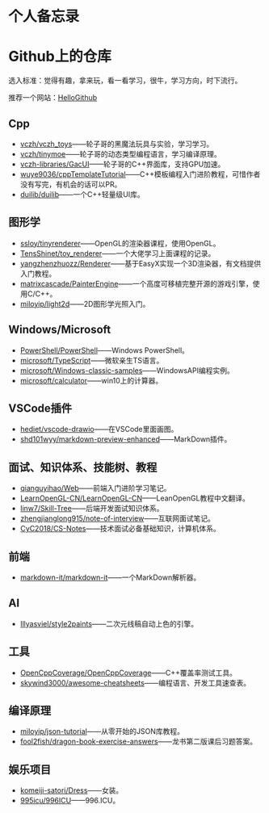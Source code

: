 # 个人备忘录

# Github上的仓库

选入标准：觉得有趣，拿来玩，看一看学习，很牛，学习方向，时下流行。

推荐一个网站：[HelloGithub][hellogithub]

[hellogithub]: [https://www.hellogithub.com/]

## Cpp

- [vczh/vczh_toys][cpp-1]——轮子哥的黑魔法玩具与实验，学习学习。
- [vczh/tinymoe][cpp-2]——轮子哥的动态类型编程语言，学习编译原理。
- [vczh-libraries/GacUI][cpp-3]——轮子哥的C++界面库，支持GPU加速。
- [wuye9036/cppTemplateTutorial][cpp-4]——C++模板编程入门进阶教程，可惜作者没有写完，有机会的话可以PR。
- [duilib/duilib][cpp-5]——一个C++轻量级UI库。

[cpp-1]: https://github.com/vczh/vczh_toys
[cpp-2]: https://github.com/vczh/tinymoe
[cpp-3]: https://github.com/vczh-libraries/GacUI
[cpp-4]: https://github.com/wuye9036/cppTemplateTutorial
[cpp-5]: https://github.com/duilib/duilib


## 图形学

- [ssloy/tinyrenderer][graphics-1]——OpenGL的渲染器课程，使用OpenGL。
- [TensShinet/toy_renderer][graphics-2]——一个大佬学习上面课程的记录。
- [yangzhenzhuozz/Renderer][graphics-3]——基于EasyX实现一个3D渲染器，有文档提供入门教程。
- [matrixcascade/PainterEngine][graphics-4]——一个高度可移植完整开源的游戏引擎，使用C/C++。
- [miloyip/light2d][graphics-5]——2D图形学光照入门。


[graphics-1]: https://github.com/ssloy/tinyrenderer
[graphics-2]: https://github.com/TensShinet/toy_renderer
[graphics-3]: https://github.com/yangzhenzhuozz/Renderer
[graphics-4]: https://github.com/matrixcascade/PainterEngine
[graphics-5]: https://github.com/miloyip/light2d


## Windows/Microsoft

- [PowerShell/PowerShell][windows-1]——Windows PowerShell。
- [microsoft/TypeScript][windows-2]——微软亲生TS语言。
- [microsoft/Windows-classic-samples][windows-3]——WindowsAPI编程实例。
- [microsoft/calculator][windows-4]——win10上的计算器。

[windows-1]: https://github.com/PowerShell/PowerShell
[windows-2]: https://github.com/microsoft/TypeScript
[windows-3]: https://github.com/microsoft/Windows-classic-samples
[windows-4]: https://github.com/microsoft/calculator


## VSCode插件

- [hediet/vscode-drawio][vscode-1]——在VSCode里面画图。
- [shd101wyy/markdown-preview-enhanced][vscode-2]——MarkDown插件。

[vscode-1]: https://github.com/hediet/vscode-drawio
[vscode-2]: https://github.com/shd101wyy/markdown-preview-enhanced


## 面试、知识体系、技能树、教程

- [qianguyihao/Web][skilltree-1]——前端入门进阶学习笔记。
- [LearnOpenGL-CN/LearnOpenGL-CN][skilltree-2]——LeanOpenGL教程中文翻译。
- [linw7/Skill-Tree][skilltree-3]——后端开发面试知识体系。
- [zhengjianglong915/note-of-interview][skilltree-4]——互联网面试笔记。
- [CyC2018/CS-Notes][skilltree-5]——技术面试必备基础知识，计算机体系。

[skilltree-1]: https://github.com/qianguyihao/Web
[skilltree-2]: https://github.com/LearnOpenGL-CN/LearnOpenGL-CN
[skilltree-3]: https://github.com/linw7/Skill-Tree
[skilltree-4]: https://github.com/zhengjianglong915/note-of-interview
[skilltree-5]: https://github.com/CyC2018/CS-Notes


## 前端

- [markdown-it/markdown-it][frontend-1]——一个MarkDown解析器。

[frontend-1]: https://github.com/markdown-it/markdown-it

## AI

- [lllyasviel/style2paints][ai-1]——二次元线稿自动上色的引擎。


[ai-1]: https://github.com/lllyasviel/style2paints


## 工具

- [OpenCppCoverage/OpenCppCoverage][tools-1]——C++覆盖率测试工具。
- [skywind3000/awesome-cheatsheets][tools-2]——编程语言、开发工具速查表。

[tools-1]: https://github.com/OpenCppCoverage/OpenCppCoverage
[tools-2]: https://github.com/skywind3000/awesome-cheatsheets


## 编译原理

- [miloyip/json-tutorial][compiler-1]——从零开始的JSON库教程。
- [fool2fish/dragon-book-exercise-answers][compiler-2]——龙书第二版课后习题答案。

[compiler-1]: https://github.com/miloyip/json-tutorial
[compiler-2]: https://github.com/fool2fish/dragon-book-exercise-answers


## 娱乐项目

- [komeiji-satori/Dress][fun-1]——女装。
- [995icu/996ICU][fun-2]——996.ICU。

[fun-1]: https://github.com/komeiji-satori/Dress
[fun-2]: https://github.com/995icu/996ICU
